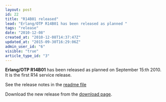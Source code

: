 ```yaml
---
layout: post
id: 22
title: "R14B01 released"
lead: "Erlang/OTP R14B01 has been released as planned "
tags: "release"
date: "2010-12-08"
created_at: "2010-12-08T14:37:47Z"
updated_at: "2015-09-30T16:29:06Z"
admin_user_id: "6"
visible: "true"
article_type_id: "3"
---
```


**Erlang/OTP R14B01** has been released as planned on September 15:th 2010. It is the first R14 service release.

 See the release notes in the [readme file](https://erlang.org/download/otp_src_R14B01.readme)

 Download the new release from the [download page](https://erlang.org/download.html).
